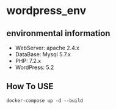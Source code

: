 # wordpress_env
## environmental information
* WebServer: apache 2.4.x
* DataBase: Mysql 5.7.x
* PHP: 7.2.x
* WordPress: 5.2
## How To USE
`docker-compose up -d --build`
